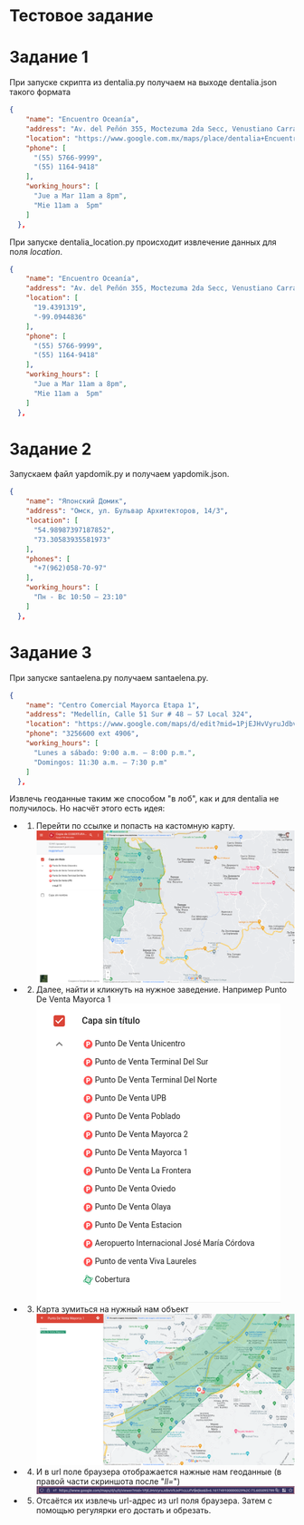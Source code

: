 # Тестовое задание


# Задание 1

При запуске скрипта из dentalia.py получаем на выходе dentalia.json такого формата

```json
{
    "name": "Encuentro Oceanía",
    "address": "Av. del Peñón 355, Moctezuma 2da Secc, Venustiano Carranza, 15530 Ciudad de México, CDMX",
    "location": "https://www.google.com.mx/maps/place/dentalia+Encuentro+Oceania/@19.4391319,-99.1032383,15z/data=!4m15!1m8!3m7!1s0x85d1fcbfbeb136d9:0xb5ea259848fbedb8!2sdentalia+Encuentro+Oceania!8m2!3d19.4391319!4d-99.0944836!10e5!16s%2Fg%2F1tqg0p8q!3m5!1s0x85d1fcbfbeb136d9:0xb5ea259848fbedb8!8m2!3d19.4391319!4d-99.0944836!16s%2Fg%2F1tqg0p8q?entry=ttu",
    "phone": [
      "(55) 5766-9999",
      "(55) 1164-9418"
    ],
    "working_hours": [
      "Jue a Mar 11am a 8pm",
      "Mie 11am a  5pm"
    ]
  },
```

При запуске dentalia_location.py происходит извлечение данных для поля *location*.

```json
{
    "name": "Encuentro Oceanía",
    "address": "Av. del Peñón 355, Moctezuma 2da Secc, Venustiano Carranza, 15530 Ciudad de México, CDMX",
    "location": [
      "19.4391319",
      "-99.0944836"
    ],
    "phone": [
      "(55) 5766-9999",
      "(55) 1164-9418"
    ],
    "working_hours": [
      "Jue a Mar 11am a 8pm",
      "Mie 11am a  5pm"
    ]
  },
```

# Задание 2

Запускаем файл yapdomik.py и получаем yapdomik.json.

```json
{
    "name": "Японский Домик",
    "address": "Омск, ул. Бульвар Архитекторов, 14/3",
    "location": [
      "54.98987397187852",
      "73.30583935581973"
    ],
    "phones": [
      "+7(962)058-70-97"
    ],
    "working_hours": [
      "Пн - Вс 10:50 — 23:10"
    ]
  },
```

# Задание 3

При запуске santaelena.py получаем santaelena.py.

```json
{
    "name": "Centro Comercial Mayorca Etapa 1",
    "address": "Medellín, Calle 51 Sur # 48 – 57 Local 324",
    "location": "https://www.google.com/maps/d/edit?mid=1PjEJHvVyruJdbvV9JxP1czJJfVtWjko&usp=sharing",
    "phone": "3256600 ext 4906",
    "working_hours": [
      "Lunes a sábado: 9:00 a.m. – 8:00 p.m.",
      "Domingos: 11:30 a.m. – 7:30 p.m"
    ]
  },
```

Извлечь геоданные таким же способом "в лоб", как и для dentalia не получилось. 
Но насчёт этого есть идея:
- 1) Перейти по ссылке и попасть на кастомную карту.
![Alt text](images/image.png)
- 2) Далее, найти и кликнуть на нужное заведение. Например Punto De Venta Mayorca 1![Alt text](images/image-1.png)
- 3) Карта зумиться на нужный нам объект ![Alt text](images/image-2.png)
- 4) И в url поле браузера отображается нажные нам геоданные (в правой части скриншота после "*ll=*") ![Alt text](images/image-3.png)
- 5) Отсаётся их извлечь url-адрес из url поля браузера. Затем с помощью регулярки его достать и обрезать.